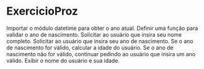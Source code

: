 # ExercicioProz

Importar o módulo datetime para obter o ano atual.
Definir uma função para validar o ano de nascimento.
Solicitar ao usuário que insira seu nome completo.
Solicitar ao usuário que insira seu ano de nascimento.
Se o ano de nascimento for válido, calcular a idade do usuário.
Se o ano de nascimento não for válido, continuar pedindo ao usuário que insira um ano válido.
Exibir o nome do usuário e sua idade.
